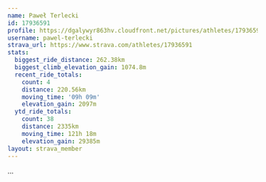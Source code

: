 ```yaml
---
name: Paweł Terlecki
id: 17936591
profile: https://dgalywyr863hv.cloudfront.net/pictures/athletes/17936591/5577025/4/large.jpg
username: pawel-terlecki
strava_url: https://www.strava.com/athletes/17936591
stats:
  biggest_ride_distance: 262.38km
  biggest_climb_elevation_gain: 1074.8m
  recent_ride_totals:
    count: 4
    distance: 220.56km
    moving_time: '09h 09m'
    elevation_gain: 2097m
  ytd_ride_totals:
    count: 38
    distance: 2335km
    moving_time: 121h 18m
    elevation_gain: 29385m
layout: strava_member
--- 
```

...
